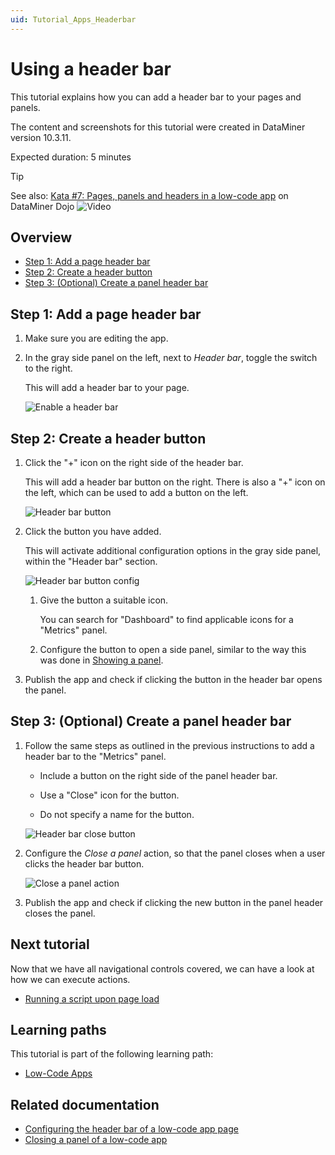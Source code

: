 ```yaml
---
uid: Tutorial_Apps_Headerbar
---
```

# Using a header bar

This tutorial explains how you can add a header bar to your pages and panels.

The content and screenshots for this tutorial were created in DataMiner version 10.3.11.

Expected duration: 5 minutes

> [!TIP]
> See also: [Kata #7: Pages, panels and headers in a low-code app](https://community.dataminer.services/courses/kata-7/) on DataMiner Dojo ![Video](~/user-guide/images/video_Duo.png)

## Overview

- [Step 1: Add a page header bar](#step-1-add-a-page-header-bar)
- [Step 2: Create a header button](#step-2-create-a-header-button)
- [Step 3: (Optional) Create a panel header bar](#step-3-optional-create-a-panel-header-bar)

## Step 1: Add a page header bar

1. Make sure you are editing the app.

1. In the gray side panel on the left, next to *Header bar*, toggle the switch to the right.

   This will add a header bar to your page.

   ![Enable a header bar](~/user-guide/images/HeaderBarOption.png)

## Step 2: Create a header button

1. Click the "+" icon on the right side of the header bar.

   This will add a header bar button on the right. There is also a "+" icon on the left, which can be used to add a button on the left.

   ![Header bar button](~/user-guide/images/HeaderbarButton.png)

1. Click the button you have added.

   This will activate additional configuration options in the gray side panel, within the "Header bar" section.

   ![Header bar button config](~/user-guide/images/HeaderBarButtonConfig.png)

   1. Give the button a suitable icon.

      You can search for "Dashboard" to find applicable icons for a "Metrics" panel.

   1. Configure the button to open a side panel, similar to the way this was done in [Showing a panel](xref:Tutorial_Apps_Panel).

1. Publish the app and check if clicking the button in the header bar opens the panel.

## Step 3: (Optional) Create a panel header bar

1. Follow the same steps as outlined in the previous instructions to add a header bar to the "Metrics" panel.

   - Include a button on the right side of the panel header bar.

   - Use a "Close" icon for the button.

   - Do not specify a name for the button.

   ![Header bar close button](~/user-guide/images/HeaderBarClose.png)

1. Configure the *Close a panel* action, so that the panel closes when a user clicks the header bar button.

   ![Close a panel action](~/user-guide/images/ClosePanelAction.png)

1. Publish the app and check if clicking the new button in the panel header closes the panel.

## Next tutorial

Now that we have all navigational controls covered, we can have a look at how we can execute actions.

- [Running a script upon page load](xref:Tutorial_Apps_Script_Upon_Page_Load)

## Learning paths

This tutorial is part of the following learning path:

- [Low-Code Apps](xref:Tutorial_Apps)

## Related documentation

- [Configuring the header bar of a low-code app page](xref:LowCodeApps_header_config)
- [Closing a panel of a low-code app](xref:LowCodeApps_event_config#closing-a-panel-of-the-app)
